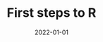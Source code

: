 ---
title: First steps to R
summary: Do you want to use R in your research but have no prior experience with programming? This workshop will introduce you to fundamental concepts to set you on your way.
tags:
  - R
  - Embarker
  - Beginner
  - Programming
date: 2022-01-01
external_link: 
---